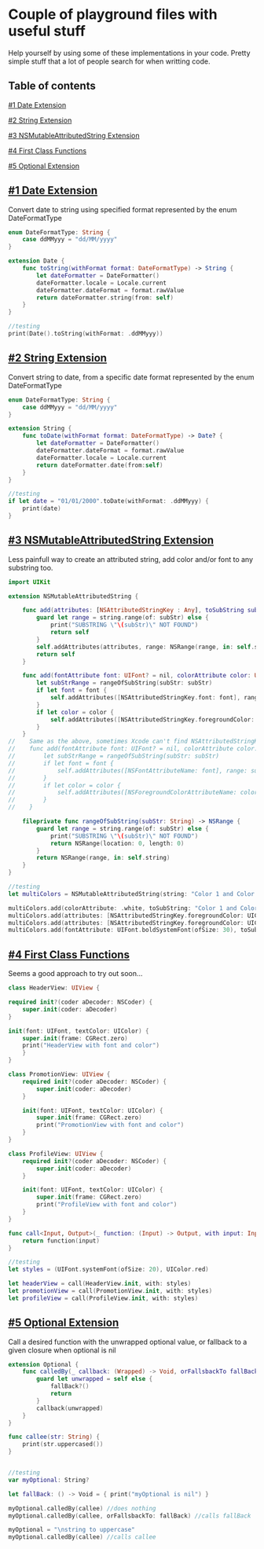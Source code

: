 # Couple of playground files with useful stuff

Help yourself by using some of these implementations in your code. Pretty simple stuff that a lot of people search for when writting code.

## Table of contents

[#1 Date Extension](https://github.com/JoaoPCampos/useful-playground-code#1-date-extension)

[#2 String Extension](https://github.com/JoaoPCampos/useful-playground-code#2-string-extension)

[#3 NSMutableAttributedString Extension](https://github.com/JoaoPCampos/useful-playground-code#3-nsmutableattributedstring-extension)

[#4 First Class Functions](https://github.com/JoaoPCampos/useful-playground-code#4-first-class-functions)

[#5 Optional Extension](https://github.com/JoaoPCampos/useful-playground-code#5-optional-extension)

## [#1 Date Extension](https://github.com/JoaoPCampos/useful-playground-code#1-date-extension)
Convert date to string using specified format represented by the enum DateFormatType

```swift
enum DateFormatType: String {
    case ddMMyyy = "dd/MM/yyyy"
}

extension Date {
    func toString(withFormat format: DateFormatType) -> String {
        let dateFormatter = DateFormatter()
        dateFormatter.locale = Locale.current
        dateFormatter.dateFormat = format.rawValue
        return dateFormatter.string(from: self)
    }
}

//testing
print(Date().toString(withFormat: .ddMMyyy))
```

## [#2 String Extension](https://github.com/JoaoPCampos/useful-playground-code#2-string-extension)
Convert string to date, from a specific date format represented by the enum DateFormatType

```swift
enum DateFormatType: String {
    case ddMMyyy = "dd/MM/yyyy"
}

extension String {
    func toDate(withFormat format: DateFormatType) -> Date? {
        let dateFormatter = DateFormatter()
        dateFormatter.dateFormat = format.rawValue
        dateFormatter.locale = Locale.current
        return dateFormatter.date(from:self)
    }
}

//testing
if let date = "01/01/2000".toDate(withFormat: .ddMMyyy) {
    print(date)
}
```

## [#3 NSMutableAttributedString Extension](https://github.com/JoaoPCampos/useful-playground-code#3-nsmutableattributedstring-extension)
Less painfull way to create an attributed string, add color and/or font to any substring too.

```swift
import UIKit

extension NSMutableAttributedString {

    func add(attributes: [NSAttributedStringKey : Any], toSubString subStr: String) -> NSMutableAttributedString {
        guard let range = string.range(of: subStr) else {
            print("SUBSTRING \"\(subStr)\" NOT FOUND")
            return self
        }
        self.addAttributes(attributes, range: NSRange(range, in: self.string))
        return self
    }

    func add(fontAttribute font: UIFont? = nil, colorAttribute color: UIColor? = nil, toSubString subStr: String) {
        let subStrRange = rangeOfSubString(subStr: subStr)
        if let font = font {
            self.addAttributes([NSAttributedStringKey.font: font], range: subStrRange)
        }
        if let color = color {
            self.addAttributes([NSAttributedStringKey.foregroundColor: color], range: subStrRange)
        }
    }
//    Same as the above, sometimes Xcode can't find NSAttributedStringKey.font for some reason, so use the code below if that's the case
//    func add(fontAttribute font: UIFont? = nil, colorAttribute color: UIColor? = nil, toSubString subStr: String) {
//        let subStrRange = rangeOfSubString(subStr: subStr)
//        if let font = font {
//            self.addAttributes([NSFontAttributeName: font], range: subStrRange)
//        }
//        if let color = color {
//            self.addAttributes([NSForegroundColorAttributeName: color], range: subStrRange)
//        }
//    }

    fileprivate func rangeOfSubString(subStr: String) -> NSRange {
        guard let range = string.range(of: subStr) else {
            print("SUBSTRING \"\(subStr)\" NOT FOUND")
            return NSRange(location: 0, length: 0)
        }
        return NSRange(range, in: self.string)
    }
}

//testing
let multiColors = NSMutableAttributedString(string: "Color 1 and Color 2 Bold")

multiColors.add(colorAttribute: .white, toSubString: "Color 1 and Color 2 Bold") // all white
multiColors.add(attributes: [NSAttributedStringKey.foregroundColor: UIColor.red], toSubString: "Color 1") //Color 1 red rest is white
multiColors.add(attributes: [NSAttributedStringKey.foregroundColor: UIColor.green], toSubString: "Color 2") //Color 1 red, Color 2 green rest is white
multiColors.add(fontAttribute: UIFont.boldSystemFont(ofSize: 30), toSubString: "Bold") // Bold word is now bold and size 30
```

## [#4 First Class Functions](https://github.com/JoaoPCampos/useful-playground-code#4-first-class-functions)
Seems a good approach to try out soon...

```swift
class HeaderView: UIView {

required init?(coder aDecoder: NSCoder) {
    super.init(coder: aDecoder)
}

init(font: UIFont, textColor: UIColor) {
    super.init(frame: CGRect.zero)
    print("HeaderView with font and color")
    }
}

class PromotionView: UIView {
    required init?(coder aDecoder: NSCoder) {
        super.init(coder: aDecoder)
    }

    init(font: UIFont, textColor: UIColor) {
        super.init(frame: CGRect.zero)
        print("PromotionView with font and color")
    }
}

class ProfileView: UIView {
    required init?(coder aDecoder: NSCoder) {
        super.init(coder: aDecoder)
    }

    init(font: UIFont, textColor: UIColor) {
        super.init(frame: CGRect.zero)
        print("ProfileView with font and color")
    }
}

func call<Input, Output>(_ function: (Input) -> Output, with input: Input) -> Output {
    return function(input)
}

//testing
let styles = (UIFont.systemFont(ofSize: 20), UIColor.red)

let headerView = call(HeaderView.init, with: styles)
let promotionView = call(PromotionView.init, with: styles)
let profileView = call(ProfileView.init, with: styles)
```
## [#5 Optional Extension](https://github.com/JoaoPCampos/useful-playground-code#5-optional-extension)
Call a desired function with the unwrapped optional value, or fallback to a given closure when optional is nil

```swift
extension Optional {
    func calledBy(_ callback: (Wrapped) -> Void, orFallsbackTo fallBack: (() -> Void)? = nil) {
        guard let unwrapped = self else {
            fallBack?()
            return
        }
        callback(unwrapped)
    }
}

func callee(str: String) {
    print(str.uppercased())
}


//testing
var myOptional: String?

let fallBack: () -> Void = { print("myOptional is nil") }

myOptional.calledBy(callee) //does nothing
myOptional.calledBy(callee, orFallsbackTo: fallBack) //calls fallBack

myOptional = "\nstring to uppercase"
myOptional.calledBy(callee) //calls callee
```
